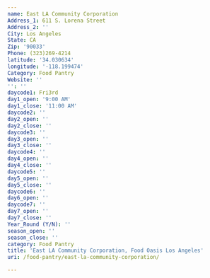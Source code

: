 ```yaml
---
name: East LA Community Corporation
Address_1: 611 S. Lorena Street
Address_2: ''
City: Los Angeles
State: CA
Zip: '90033'
Phone: (323)269-4214
latitude: '34.030634'
longitude: '-118.199474'
Category: Food Pantry
Website: ''
'': ''
daycode1: Fri3rd
day1_open: '9:00 AM'
day1_close: '11:00 AM'
daycode2: ''
day2_open: ''
day2_close: ''
daycode3: ''
day3_open: ''
day3_close: ''
daycode4: ''
day4_open: ''
day4_close: ''
daycode5: ''
day5_open: ''
day5_close: ''
daycode6: ''
day6_open: ''
daycode7: ''
day7_open: ''
day7_close: ''
Year_Round (Y/N): ''
season_open: ''
season_close: ''
category: Food Pantry
title: 'East LA Community Corporation, Food Oasis Los Angeles'
uri: /food-pantry/east-la-community-corporation/

---
```

